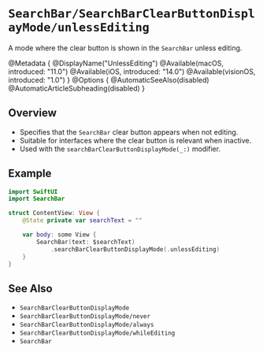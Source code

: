 # ``SearchBar/SearchBarClearButtonDisplayMode/unlessEditing``

A mode where the clear button is shown in the `SearchBar` unless editing.

@Metadata {
    @DisplayName("UnlessEditing")
    @Available(macOS, introduced: "11.0")
    @Available(iOS, introduced: "14.0")
    @Available(visionOS, introduced: "1.0")
}
@Options {
    @AutomaticSeeAlso(disabled)
    @AutomaticArticleSubheading(disabled)
}

## Overview

- Specifies that the `SearchBar` clear button appears when not editing.
- Suitable for interfaces where the clear button is relevant when inactive.
- Used with the `searchBarClearButtonDisplayMode(_:)` modifier.

## Example

```swift
import SwiftUI
import SearchBar

struct ContentView: View {
    @State private var searchText = ""

    var body: some View {
        SearchBar(text: $searchText)
            .searchBarClearButtonDisplayMode(.unlessEditing)
    }
}
```

## See Also

- ``SearchBarClearButtonDisplayMode``
- ``SearchBarClearButtonDisplayMode/never``
- ``SearchBarClearButtonDisplayMode/always``
- ``SearchBarClearButtonDisplayMode/whileEditing``
- ``SearchBar``
